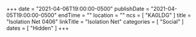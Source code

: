 +++
date = "2021-04-06T19:00:00-0500"
publishDate = "2021-04-05T19:00:00-0500"
endTime = ""
location = ""
ncs = [ "KA0LDG" ]
title = "Isolation Net 0406"
linkTitle = "Isolation Net"
categories = [ "Social" ]
dates = [ "Hidden" ]
+++
